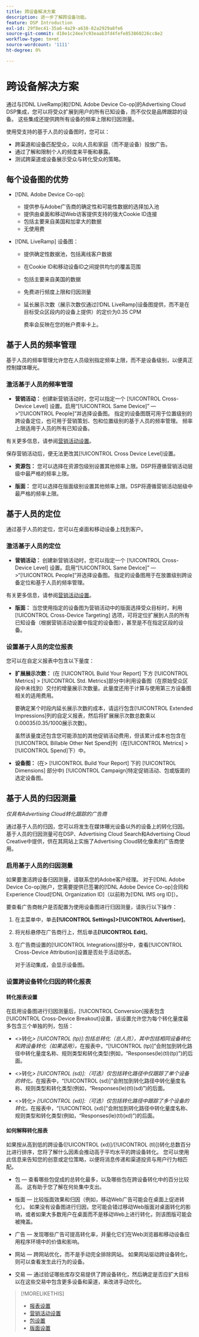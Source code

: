```yaml
---
title: 跨设备解决方案
description: 进一步了解跨设备功能。
feature: DSP Introduction
exl-id: 29f8ec41-35a6-4a29-a638-82a2929a8fe6
source-git-commit: d10e1c24ee7c93eaab3fd4fefe853860226cc8e2
workflow-type: tm+mt
source-wordcount: '1111'
ht-degree: 0%

---
```


# 跨设备解决方案

通过与[!DNL LiveRamp]和[!DNL Adobe Device Co-op]的Advertising Cloud DSP集成，您可以将受众扩展到用户的所有已知设备，而不仅仅是品牌跟踪的设备。 这些集成还提供跨所有设备的频率上限和归因测量。

使用受支持的基于人员的设备图时，您可以：

* 跨渠道和设备匹配受众，以向人员和家庭（而不是设备）投放广告。
* 通过了解和限制个人的频度来平衡和暴露。
* 测试跨渠道或设备展示受众与转化受众的策略。

## 每个设备图的优势

* [!DNL Adobe Device Co-op]:
   * 提供参与Adobe广告商的确定性和可能性数据的选择加入池
   * 提供由桌面和移动Web访客提供支持的强大Cookie ID连接
   * 包括主要来自美国和加拿大的数据
   * 无使用费

* [!DNL LiveRamp] 设备图：
   * 提供确定性数据池，包括离线客户数据
   * 在Cookie ID和移动设备ID之间提供均匀的覆盖范围
   * 包括主要来自美国的数据
   * 免费进行频度上限和归因测量
   * 延长展示次数（展示次数仅通过[!DNL LiveRamp]设备图提供，而不是在目标受众区段内的设备上提供）的定价为0.35 CPM

      费率会反映在您的帐户费率卡上。

## 基于人员的频率管理

基于人员的频率管理允许您在人员级别指定频率上限，而不是设备级别，以便真正控制媒体曝光。

### 激活基于人员的频率管理

* **营销活动：** 创建新营销活动时，您可以指定一个 [!UICONTROL Cross-Device Level] 设置。启用“[!UICONTROL Same Device]” — >“[!UICONTROL People]”并选择设备图。 指定的设备图既可用于位置级别的跨设备定位，也可用于营销策划、包和位置级别的基于人员的频率管理。 频率上限适用于人员的所有已知设备。

有关更多信息，请参阅[营销活动设置](/help/dsp/campaign-management/campaigns/campaign-settings.md)。

保存营销活动后，便无法更改其[!UICONTROL Cross Device Level]设置。

* **资源包：**  您可以选择在资源包级别设置其他频率上限。DSP将遵循营销活动层级中最严格的频率上限。

* **版面：** 您可以选择在版面级别设置其他频率上限。DSP将遵循营销活动层级中最严格的频率上限。

## 基于人员的定位

通过基于人员的定位，您可以在桌面和移动设备上找到客户。

### 激活基于人员的定位

* **营销活动：** 创建新营销活动时，您可以指定一个 [!UICONTROL Cross-Device Level] 设置。启用“[!UICONTROL Same Device]” — >“[!UICONTROL People]”并选择设备图。 指定的设备图用于在放置级别跨设备定位和基于人员的频率管理。

有关更多信息，请参阅[营销活动设置](/help/dsp/campaign-management/campaigns/campaign-settings.md)。

* **版面：** 当您使用指定的设备图为营销活动中的版面选择受众目标时，利用 [!UICONTROL Cross-Device Targeting] 选项，可将定位扩展到人员的所有已知设备（根据营销活动设置中指定的设备图），甚至是不在指定区段的设备。

### 设置基于人员的定位报表

您可以在自定义报表中包含以下量度：

* **扩展展示次数：** (在 [!UICONTROL Build Your Report] 下方 [!UICONTROL Metrics] >  [!UICONTROL Std. Metrics]部分中)利用设备图（在原始受众区段中未找到）交付的增量展示次数量。此量度还用于计算与使用第三方设备图相关的适用费用。

   要确定某个时段内延长展示次数的成本，请运行包含[!UICONTROL Extended Impressions]列的自定义报表，然后将扩展展示次数总数乘以$0.00035($0.35/1000展示次数)。

   虽然该量度还包含您可能添加的其他促销活动费用，但该累计成本也包含在[!UICONTROL Billable Other Net Spend]列（在[!UICONTROL Metrics] > [!UICONTROL Spend]下）中。

* **设备图：** (在> [!UICONTROL Build Your Report] 下的 [!UICONTROL Dimensions] 部分中) [!UICONTROL Campaign]特定促销活动、包或版面的选定设备图。

## 基于人员的归因测量

*仅具有Advertising Cloud转化跟踪的广告商*

通过基于人员的归因，您可以将发生在媒体曝光设备以外的设备上的转化归因。 基于人员的归因测量可在DSP、Advertising Cloud Search和Advertising Cloud Creative中提供，供在其网站上实施了Advertising Cloud转化像素的广告商使用。

### 启用基于人员的归因测量

如果要激活跨设备归因测量，请联系您的Adobe客户经理。 对于[!DNL Adobe Device Co-op]帐户，您需要提供已签署的[!DNL Adobe Device Co-op]合同和Experience Cloud[!DNL Organization ID]（以前称为[!DNL IMS org ID]）。

要查看广告商帐户是否配置为使用设备图进行归因测量，请执行以下操作：

1. 在主菜单中，单击&#x200B;**[!UICONTROL Settings]>[!UICONTROL Advertiser]**。
1. 将光标悬停在广告商行上，然后单击&#x200B;**[!UICONTROL Edit]**。
1. 在广告商设置的[!UICONTROL Integrations]部分中，查看[!UICONTROL Cross-Device Attribution]设置是否处于活动状态。

   对于活动集成，会显示设备图。

### 设置跨设备转化归因的转化报表

#### 转化报表设置

在启用设备图进行归因测量后，[!UICONTROL Conversion]报表包含[!UICONTROL Cross-Device Breakout]设置，该设置允许您为每个转化量度最多包含三个单独的列，包括：

* &lt;>转化&#x200B;*> [!UICONTROL (tp)]:包括总转化（总人员），其中包括相同设备转化和跨设备转化（如果适用）。*&#x200B;在报表中，“[!UICONTROL (tp)]”会附加到转化路径中转化量度名称、规则类型和转化类型(例如，“Responses(le)(tl)(tp)”)的后面。

* &lt;>转化&#x200B;*> [!UICONTROL (sd)]:（可选）仅包括转化路径中仅跟踪了单个设备的转化。*&#x200B;在报表中，“[!UICONTROL (sd)]”会附加到转化路径中转化量度名称、规则类型和转化类型(例如，“Responses(le)(tl)(sd)”)的后面。

* &lt;>转化&#x200B;*> [!UICONTROL (xd)]:（可选）仅包括转化路径中跟踪了多个设备的转化。*&#x200B;在报表中，“[!UICONTROL (xd)]”会附加到转化路径中转化量度名称、规则类型和转化类型(例如，“Responses(le)(tl)(xd)”)的后面。

#### 如何解释转化报表

如果按从高到低的跨设备([!UICONTROL (xd)]/[!UICONTROL (tl)])转化总数百分比进行排序，您将了解什么因素会推动高于平均水平的跨设备转化。 您可以使用此信息来告知您的创意或定位策略，以便将消息传递和渠道投资与用户行为相匹配。

* 包 — 查看哪些包促成的总转化最多，以及哪些包在跨设备转化中的百分比较高。 这有助于您了解在何处集中支出。

* 版面 — 比较版面效果和归因（例如，移动Web广告可能会在桌面上促进转化）。 如果没有设备图进行归因，您可能会错过移动Web版面对桌面转化的影响，或者如果大多数用户在桌面而不是移动Web上进行转化，则该图版可能会被掩盖。

* 广告 — 发现哪些广告可提高转化率，并量化它们在Web浏览器和移动设备应用程序环境中的价值和影响。

* 网站 — 跨网站优化，而不是手动完全排除网站。 如果网站驱动跨设备转化，则可以查看发生此行为的设备。

* 交易 — 通过验证哪些库存交易提供了跨设备转化，然后确定是否应扩大目标以在这些交易中包含更多设备和渠道，来改进手动优化。

>[!MORELIKETHIS]
>
>* [报表设置](/help/dsp/reports/report-settings.md)
>* [营销活动设置](/help/dsp/campaign-management/campaigns/campaign-settings.md)
>* [包设置](/help/dsp/campaign-management/packages/package-settings.md)
>* [版面设置](/help/dsp/campaign-management/placements/placement-settings.md)

